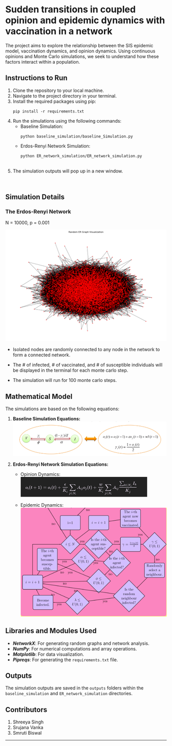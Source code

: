 # Sudden transitions in coupled opinion and epidemic dynamics with vaccination in a network

The project aims to explore the relationship between the SIS epidemic model, vaccination dynamics, and opinion dynamics. Using continuous opinions and Monte Carlo simulations, we seek to understand how these factors interact within a population.

## Instructions to Run

1. Clone the repository to your local machine.<br>
2. Navigate to the project directory in your terminal.<br>
3. Install the required packages using pip:
   ```
   pip install -r requirements.txt
   ```
4. Run the simulations using the following commands:
   - Baseline Simulation:
     ```
     python baseline_simulation/baseline_Simulation.py
     ```
   - Erdos-Renyi Network Simulation:
     ```
     python ER_network_simulation/ER_network_simulation.py
     ```
     <br>
5. The simulation outputs will pop up in a new window.
<br>

## Simulation Details

### The Erdos-Renyi Network 
 N = 10000, p = 0.001

![Alt text](./docs/output.png)

 - Isolated nodes are randomly connected to any node in the network to form a connected network.

 - The # of infected, # of vaccinated, and # of susceptible individuals will be displayed in the terminal for each monte carlo step.

  - The simulation will run for 100 monte carlo steps.


## Mathematical Model

The simulations are based on the following equations:

1. **Baseline Simulation Equations:**
![Alt text](./docs/image.png)
    
2. **Erdos-Renyi Network Simulation Equations:**

    - Opinion Dynamics:
    ![Alt text](./docs/eqn.png)
        <!-- -$$  o_i(t+1) = o_i(t) +\frac{ \epsilon}{K_i} \sum_{j \in N_i} A_{ij} o_j(t) + \frac{w}{K_i} \sum_{j \in N_i} A_{ij} \frac{\sum_{k \in N_j} I_k}{K_j}$$ -->
    
    - Epidemic Dynamics:
      ![Alt text](./docs/image-1.png)

## Libraries and Modules Used

- ***NetworkX***: For generating random graphs and network analysis.
- ***NumPy***: For numerical computations and array operations.
- ***Matplotlib***: For data visualization.
- ***Pipreqs***: For generating the `requirements.txt` file.

## Outputs

The simulation outputs are saved in the `outputs` folders within the `baseline_simulation` and `ER_network_simulation` directories.

## Contributors

1. Shreeya Singh
2. Srujana Vanka
3. Smruti Biswal
---







